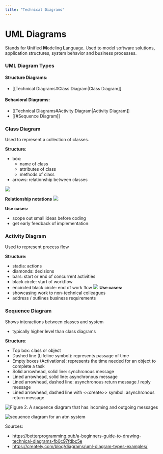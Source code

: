 ```yaml
---
title: "Technical Diagrams"
---
```


# UML Diagrams
Stands for **U**nified **M**odeling **L**anguage. Used to model software solutions, application structures, system behavior and business processes.

### UML Diagram Types
#### Structure Diagrams:
- [[Technical Diagrams#Class Diagram|Class Diagram]]
#### Behavioral Diagrams:
- [[Technical Diagrams#Activity Diagram|Activity Diagram]]
- [[#Sequence Diagram]]

### Class Diagram
Used to represent a collection of classes.

**Structure:**
- box:
	- name of class
	- attributes of class
	- methods of class
- arrows: relationship between classes

![](https://upload.wikimedia.org/wikipedia/commons/thumb/6/66/KP-UML-Generalization-20060325.svg/300px-KP-UML-Generalization-20060325.svg.png)

**Relationship notations**
![](https://upload.wikimedia.org/wikipedia/commons/thumb/9/93/Uml_classes_en.svg/300px-Uml_classes_en.svg.png)

**Use cases:**
- scope out small ideas before coding
- get early feedback of implementation

### Activity Diagram
Used to represent process flow

**Structure:**
- stadia: actions
- diamonds: decisions
- bars: start or end of concurrent activities
- black circle: start of workflow
- encircled black circle: end of work flow
![](https://upload.wikimedia.org/wikipedia/commons/thumb/e/e7/Activity_conducting.svg/440px-Activity_conducting.svg.png)
**Use cases:**
- showcasing work to non-technical colleagues
- address / outlines business requirements

### Sequence Diagram
Shows interactions between classes and system
- typically higher level than class diagrams

**Structure**:
- Top box: class or object
- Dashed line (Lifeline symbol): represents passage of time
- Empty boxes (Activations): represents the time needed for an object to complete a task
- Solid arrowhead, solid line: synchronous message
- Lined arrowhead, solid line: asynchronous message
- Lined arrowhead, dashed line: asynchronous return message / reply message 
- Lined arrowhead, dashed line with <\<create>> symbol: asynchronous return message

![Figure 2. A sequence diagram that has incoming and outgoing messages](https://developer.ibm.com/developer/default/articles/the-sequence-diagram/images/3101_figure2.jpg)

![sequence diagram for an atm system](https://d2slcw3kip6qmk.cloudfront.net/marketing/pages/chart/sequence-diagram-for-ATM-system-UML/sequence_diagram_atm_example-800x1292.png)

Sources:
- https://betterprogramming.pub/a-beginners-guide-to-drawing-technical-diagrams-fb0c97fdbc5e
- https://creately.com/blog/diagrams/uml-diagram-types-examples/

